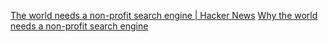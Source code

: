 
[The world needs a non-profit search engine | Hacker News](https://news.ycombinator.com/item?id=32042249)
[Why the world needs a non-profit search engine](https://daoudclarke.net/search%20engines/2022/07/10/non-profit-search-engine)
